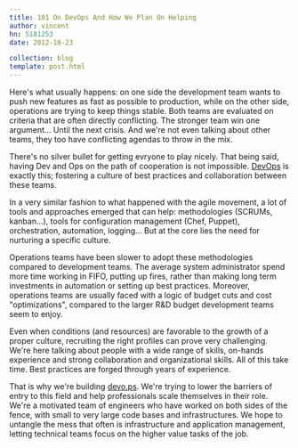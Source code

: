 ```yaml
---
title: 101 On DevOps And How We Plan On Helping
author: vincent
hn: 5181253
date: 2012-10-23

collection: blog
template: post.html
---
```


Here's what usually happens: on one side the development team wants to push new features as fast as possible to production, while on the other side, operations are trying to keep things stable. Both teams are evaluated on criteria that are often directly conflicting. The stronger team win one argument... Until the next crisis. And we're not even talking about other teams, they too have conflicting agendas to throw in the mix.

There's no silver bullet for getting evryone to play nicely. That being said, having Dev and Ops on the path of cooperation is not impossible. [DevOps](http://en.wikipedia.org/wiki/Devops) is exactly this; fostering a culture of best practices and collaboration between these teams.

In a very similar fashion to what happened with the agile movement, a lot of tools and approaches emerged that can help: methodologies (SCRUMs, kanban...), tools for configuration management (Chef, Puppet), orchestration, automation, logging... But at the core lies the need for nurturing a specific culture.

Operations teams have been slower to adopt these methodologies compared to development teams. The average system administrator spend more time working in FIFO, putting up fires, rather than making long term investments in automation or setting up best practices. Moreover, operations teams are usually faced with a logic of budget cuts and cost "optimizations", compared to the larger R&D budget development teams seem to enjoy.

Even when conditions (and resources) are favorable to the growth of a proper culture, recruiting the right profiles can prove very challenging. We're here talking about people with a wide range of skills, on-hands experience and strong collaboration and organizational skills. All of this take time. Best practices are forged through years of experience.

That is why we're building [devo.ps](http://devo.ps). We're trying to lower the barriers of entry to this field and help professionals scale themselves in their role. We're a motivated team of engineers who have worked on both sides of the fence, with small to very large code bases and infrastructures. We hope to untangle the mess that often is infrastructure and application management, letting technical teams focus on the higher value tasks of the job.
